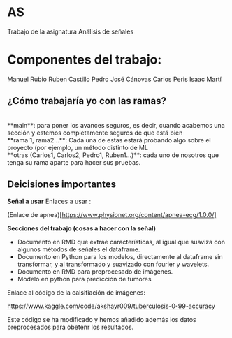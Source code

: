 # AS
Trabajo de la asignatura Análisis de señales

# Componentes del trabajo:
Manuel Rubio
Ruben Castillo
Pedro José Cánovas
Carlos Peris
Isaac Martí

## ¿Cómo trabajaría yo con las ramas?
<br>
**main**: para poner los avances seguros, es decir, cuando acabemos una sección y estemos completamente seguros de que está bien  
<br>
**rama 1, rama2...**: Cada una de estas estará probando algo sobre el proyecto (por ejemplo, un método distinto de ML  
<br>
**otras (Carlos1, Carlos2, Pedro1, Ruben1...)**: cada uno de nosotros que tenga su rama aparte para hacer sus pruebas.  
<br>

## Deicisiones importantes

**Señal a usar**
Enlaces a usar :  

(Enlace de apnea)[https://www.physionet.org/content/apnea-ecg/1.0.0/]  


**Secciones del trabajo (cosas a hacer con la señal)**

- Documento en RMD que extrae características, al igual que suaviza con algunos métodos de señales el dataframe.
- Documento en Python para los modelos, directamente al dataframe sin transformar, y al transformado y suavizado con fourier y wavelets.
- Documento en RMD para preprocesado de imágenes.
- Modelo en python para predicción de tumores

Enlace al código de la calsifiación de imágenes:

https://www.kaggle.com/code/akshayr009/tuberculosis-0-99-accuracy

Este código se ha modificado y hemos añadido además los datos preprocesados para obetenr los resultados.
